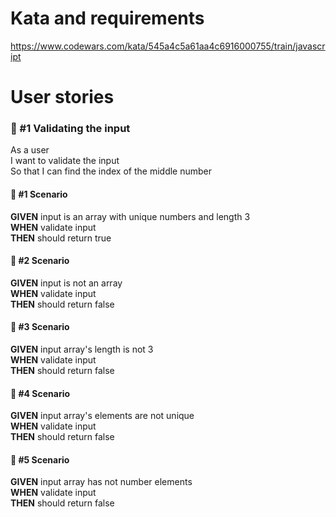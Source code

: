 # Kata and requirements
https://www.codewars.com/kata/545a4c5a61aa4c6916000755/train/javascript

# User stories

### 📘 #1 Validating the input

As a user  
I want to validate the input  
So that I can find the index of the middle number

#### 📜 #1 Scenario

**GIVEN** input is an array with unique numbers and length 3  
**WHEN** validate input  
**THEN** should return true

#### 📜 #2 Scenario

**GIVEN** input is not an array  
**WHEN** validate input  
**THEN** should return false

#### 📜 #3 Scenario

**GIVEN** input array's length is not 3   
**WHEN** validate input  
**THEN** should return false

#### 📜 #4 Scenario

**GIVEN** input array's elements are not unique   
**WHEN** validate input  
**THEN** should return false

#### 📜 #5 Scenario

**GIVEN** input array has not number elements  
**WHEN** validate input  
**THEN** should return false